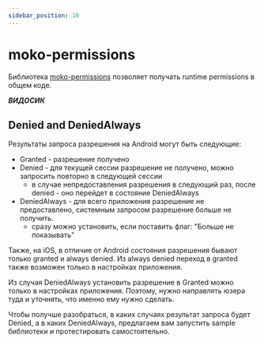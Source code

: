 ```yaml
---
sidebar_position: 10
---
```


# moko-permissions

Библиотека [moko-permissions](https://github.com/icerockdev/moko-permissions) позволяет получать runtime permissions в общем коде. 

***ВИДОСИК***

## Denied and DeniedAlways
Результаты запроса разрешения на Android могут быть следующие:
- Granted - разрешение получено
- Denied - для текущей сессии разрешение не получено, можно запросить повторно в следующей сессии
    - в случае непредоставления разрешения в следующий раз, после denied - оно перейдет в состояние DeniedAlways
- DeniedAlways - для всего приложения разрешение не предоставлено, системным запросом разрешение больше не получить.
    - сразу можно установить, если поставить флаг: "Больше не показывать"

Также, на iOS, в отличие от Android состояния разрешения бывают только granted и  always denied. Из always denied переход в granted также возможен только в настройках приложения.

Из случая DeniedAlways установить разрешение в Granted можно только в настройках приложения. Поэтому, нужно направлять юзера туда и уточнять, что именно ему нужно сделать.

Чтобы получше разобраться, в каких случаях результат запроса будет Denied, а в каких DeniedAlways, предлагаем вам запустить sample библиотеки и протестировать самостоятельно.
